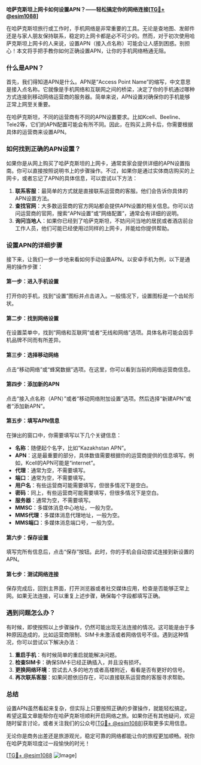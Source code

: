 **哈萨克斯坦上网卡如何设置APN？——轻松搞定你的网络连接[[TG💪+ @esim1088](https://t.me/s/esim1088)]**

在哈萨克斯坦旅行或工作时，手机网络是非常重要的工具。无论是查地图、发邮件还是与家人朋友保持联系，稳定的上网卡都是必不可少的。然而，对于初次使用哈萨克斯坦上网卡的人来说，设置APN（接入点名称）可能会让人感到困惑。别担心！本文将手把手教你如何正确设置APN，让你的手机网络畅通无阻。

### 什么是APN？

首先，我们得知道APN是什么。APN是“Access Point Name”的缩写，中文意思是接入点名称。它就像是手机网络和互联网之间的桥梁，决定了你的手机通过哪种方式连接到移动网络运营商的服务器。简单来说，APN设置对确保你的手机能够正常上网至关重要。

在哈萨克斯坦，不同的运营商有不同的APN设置要求。比如Kcell、Beeline、Tele2等，它们的APN配置可能会有所不同。因此，在购买上网卡后，你需要根据具体的运营商来设置APN。

### 如何找到正确的APN设置？

如果你是从网上购买了哈萨克斯坦的上网卡，通常卖家会提供详细的APN设置指南。你可以直接按照说明书上的步骤操作。不过，如果你是通过实体商店购买的上网卡，或者忘记了APN的具体信息，可以尝试以下方法：

1. **联系客服**：最简单的方式就是直接联系运营商的客服。他们会告诉你具体的APN设置方法。
2. **查找官网**：大多数运营商的官方网站都会提供APN设置的相关信息。你可以访问运营商的官网，搜索“APN设置”或“网络配置”，通常会有详细的说明。
3. **询问当地人**：如果你已经到了哈萨克斯坦，不妨问问当地的居民或者酒店前台工作人员，他们可能已经使用过同样的上网卡，并能给你提供帮助。

### 设置APN的详细步骤

接下来，让我们一步一步地来看如何手动设置APN。以安卓手机为例，以下是通用的操作步骤：

#### 第一步：进入手机设置
打开你的手机，找到“设置”图标并点击进入。一般情况下，设置图标是一个齿轮形状。

#### 第二步：找到网络设置
在设置菜单中，找到“网络和互联网”或者“无线和网络”选项。具体名称可能会因手机品牌不同而有所差异。

#### 第三步：选择移动网络
点击“移动网络”或“蜂窝数据”选项。在这里，你可以看到当前的网络运营商信息。

#### 第四步：添加新的APN
点击“接入点名称（APN）”或者“移动网络附加设置”选项。然后选择“新建APN”或者“添加新APN”。

#### 第五步：填写APN信息
在弹出的窗口中，你需要填写以下几个关键信息：
- **名称**：随便起个名字，比如“Kazakhstan APN”。
- **APN**：这是最重要的部分，具体数值需要根据你的运营商提供的信息填写。例如，Kcell的APN可能是“internet”。
- **代理**：通常为空，不需要填写。
- **端口**：通常为空，不需要填写。
- **用户名**：有些运营商可能需要填写，但很多情况下是空白。
- **密码**：同上，有些运营商可能需要填写，但很多情况下是空白。
- **服务器**：通常为空，不需要填写。
- **MMSC**：多媒体消息中心地址，一般为空。
- **MMS代理**：多媒体消息代理地址，一般为空。
- **MMS端口**：多媒体消息端口号，一般为空。

#### 第六步：保存设置
填写完所有信息后，点击“保存”按钮。此时，你的手机会自动尝试连接到新设置的APN。

#### 第七步：测试网络连接
保存完成后，回到主界面，打开浏览器或者社交媒体应用，检查是否能够正常上网。如果无法连接，可以重复上述步骤，确保每个字段都填写正确。

### 遇到问题怎么办？

有时候，即使按照以上步骤操作，仍然可能出现无法连接的情况。这可能是由于多种原因造成的，比如运营商限制、SIM卡未激活或者网络信号不佳。遇到这种情况，你可以尝试以下解决办法：

1. **重启手机**：有时候简单的重启就能解决问题。
2. **检查SIM卡**：确保SIM卡已经正确插入，并且没有损坏。
3. **更换网络环境**：尝试去人多的地方或者高楼附近，看看是否有更好的信号。
4. **再次联系客服**：如果问题依旧存在，可以直接联系运营商的客服寻求帮助。

### 总结

设置APN虽然看起来复杂，但实际上只要按照正确的步骤操作，就能轻松搞定。希望这篇文章能帮你在哈萨克斯坦顺利开启网络之旅。如果你还有其他疑问，欢迎随时留言讨论，或者关注我们的公众号[[TG💪+ @esim1088](https://t.me/s/esim1088)]获取更多实用信息。

无论你是商务出差还是旅游观光，稳定可靠的网络都能让你的旅程更加顺畅。祝你在哈萨克斯坦度过一段愉快的时光！

[[TG💪+ @esim1088](https://t.me/s/esim1088) ![Image](https://i.postimg.cc/4NQfJmqS/Snipaste-2025-05-13-00-14-12.png)]